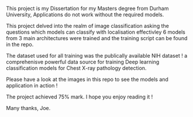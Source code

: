 This project is my Dissertation for my Masters degree from Durham University, Applications do not work without the required models.

This project delved into the realm of image classification asking the questions which models can classify with localisation effectivley 6 models from 3 main architectures were trained and the training script can be found in the repo.

The dataset used for all training was the publically available NIH dataset ! a comprehenisve powerful data source for training Deep learning classification models for Chest X-ray pathology detection.

Please have a look at the images in this repo to see the models and application in action !

The project achieved 75% mark. I hope you enjoy reading it !

Many thanks,
Joe.
